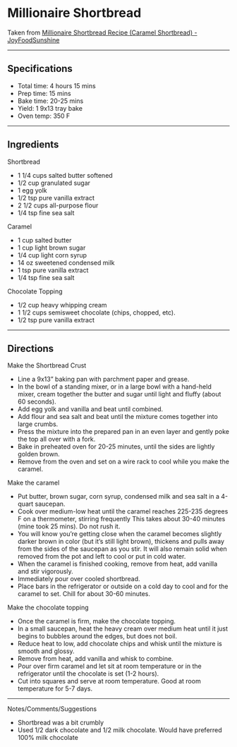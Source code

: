 # Millionaire Shortbread

Taken from
[Millionaire Shortbread Recipe (Caramel Shortbread) - JoyFoodSunshine](https://joyfoodsunshine.com/millionaire-shortbread-recipe/)

---
## Specifications
- Total time: 4 hours 15 mins
- Prep time: 15 mins
- Bake time: 20-25 mins
- Yield: 1 9x13 tray bake
- Oven temp: 350 F

---
## Ingredients

Shortbread
- 1 1/4 cups salted butter softened
- 1/2 cup granulated sugar
- 1 egg yolk
- 1/2 tsp pure vanilla extract
- 2 1/2 cups all-purpose flour
- 1/4 tsp fine sea salt

Caramel
- 1 cup salted butter
- 1 cup light brown sugar
- 1/4 cup light corn syrup
- 14 oz sweetened condensed milk
- 1 tsp pure vanilla extract
- 1/4 tsp fine sea salt

Chocolate Topping
- 1/2 cup heavy whipping cream
- 1 1/2 cups semisweet chocolate (chips, chopped, etc).
- 1/2 tsp pure vanilla extract


---
## Directions

Make the Shortbread Crust
- Line a 9x13” baking pan with parchment paper and grease.
- In the bowl of a standing mixer, or in a large bowl with a hand-held mixer, cream together the butter and sugar until light and fluffy (about 60 seconds).
- Add egg yolk and vanilla and beat until combined.
- Add flour and sea salt and beat until the mixture comes together into large crumbs.
- Press the mixture into the prepared pan in an even layer and gently poke the top all over with a fork.
- Bake in preheated oven for 20-25 minutes, until the sides are lightly golden brown.
- Remove from the oven and set on a wire rack to cool while you make the caramel.

Make the caramel
- Put butter, brown sugar, corn syrup, condensed milk and sea salt in a 4-quart saucepan.
- Cook over medium-low heat until the caramel reaches 225-235 degrees F on a thermometer, stirring frequently This takes about 30-40 minutes (mine took 25 mins). Do not rush it.
- You will know you’re getting close when the caramel becomes slightly darker brown in color (but it’s still light brown), thickens and pulls away from the sides of the saucepan as you stir. It will also remain solid when removed from the pot and left to cool or put in cold water.
- When the caramel is finished cooking, remove from heat, add vanilla and stir vigorously.
- Immediately pour over cooled shortbread.
- Place bars in the refrigerator or outside on a cold day to cool and for the caramel to set. Chill for about 30-60 minutes.

Make the chocolate topping
- Once the caramel is firm, make the chocolate topping.
- In a small saucepan, heat the heavy cream over medium heat until it just begins to bubbles around the edges, but does not boil.
- Reduce heat to low, add chocolate chips and whisk until the mixture is smooth and glossy.
- Remove from heat, add vanilla and whisk to combine.
- Pour over firm caramel and let sit at room temperature or in the refrigerator until the chocolate is set (1-2 hours).
- Cut into squares and serve at room temperature. Good at room temperature for 5-7 days.


---
Notes/Comments/Suggestions
- Shortbread was a bit crumbly
- Used 1/2 dark chocolate and 1/2 milk chocolate. Would have preferred 100% milk chocolate
